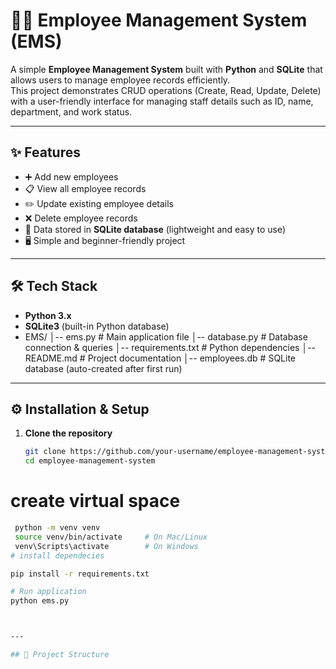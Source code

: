 # 🧑‍💼 Employee Management System (EMS)

A simple **Employee Management System** built with **Python** and **SQLite** that allows users to manage employee records efficiently.  
This project demonstrates CRUD operations (Create, Read, Update, Delete) with a user-friendly interface for managing staff details such as ID, name, department, and work status.

---

## ✨ Features

- ➕ Add new employees  
- 📋 View all employee records  
- ✏️ Update existing employee details  
- ❌ Delete employee records  
- 💾 Data stored in **SQLite database** (lightweight and easy to use)  
- 🖥️ Simple and beginner-friendly project  

---

## 🛠️ Tech Stack

- **Python 3.x**
- **SQLite3** (built-in Python database)
- EMS/
│-- ems.py # Main application file
│-- database.py # Database connection & queries
│-- requirements.txt # Python dependencies
│-- README.md # Project documentation
│-- employees.db # SQLite database (auto-created after first run)

---

## ⚙️ Installation & Setup

1. **Clone the repository**
   ```bash
   git clone https://github.com/your-username/employee-management-system.git
   cd employee-management-system
# create virtual space
```bash
 python -m venv venv
 source venv/bin/activate     # On Mac/Linux
 venv\Scripts\activate        # On Windows
# install dependecies

pip install -r requirements.txt

# Run application
python ems.py



---

## 📂 Project Structure

